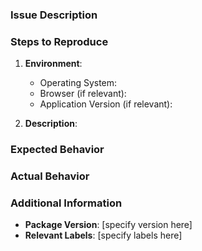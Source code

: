 ### Issue Description

<!-- Provide a clear and concise description of the issue. -->

### Steps to Reproduce

1. **Environment**:
   - Operating System:
   - Browser (if relevant):
   - Application Version (if relevant):

2. **Description**:
   <!-- Describe the steps to reproduce the issue. -->

### Expected Behavior

<!-- Describe what you expected to happen. -->

### Actual Behavior

<!-- Describe what actually happened. Include screenshots or error messages if applicable. -->

### Additional Information

- **Package Version**: [specify version here]
- **Relevant Labels**: [specify labels here]
